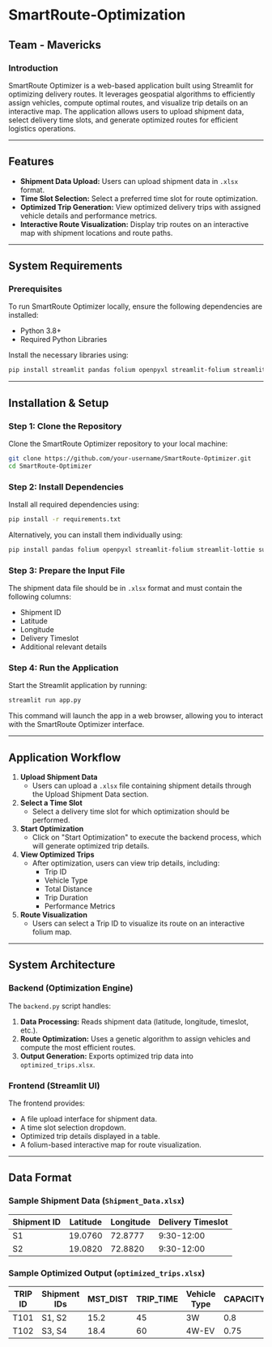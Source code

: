 # SmartRoute-Optimization

## Team - Mavericks

### Introduction
SmartRoute Optimizer is a web-based application built using Streamlit for optimizing delivery routes. It leverages geospatial algorithms to efficiently assign vehicles, compute optimal routes, and visualize trip details on an interactive map. The application allows users to upload shipment data, select delivery time slots, and generate optimized routes for efficient logistics operations.

---

## Features
- **Shipment Data Upload:** Users can upload shipment data in `.xlsx` format.
- **Time Slot Selection:** Select a preferred time slot for route optimization.
- **Optimized Trip Generation:** View optimized delivery trips with assigned vehicle details and performance metrics.
- **Interactive Route Visualization:** Display trip routes on an interactive map with shipment locations and route paths.

---

## System Requirements
### Prerequisites
To run SmartRoute Optimizer locally, ensure the following dependencies are installed:
- Python 3.8+
- Required Python Libraries

Install the necessary libraries using:
```sh
pip install streamlit pandas folium openpyxl streamlit-folium streamlit-lottie subprocess
```

---

## Installation & Setup

### Step 1: Clone the Repository
Clone the SmartRoute Optimizer repository to your local machine:
```sh
git clone https://github.com/your-username/SmartRoute-Optimizer.git
cd SmartRoute-Optimizer
```

### Step 2: Install Dependencies
Install all required dependencies using:
```sh
pip install -r requirements.txt
```
Alternatively, you can install them individually using:
```sh
pip install pandas folium openpyxl streamlit-folium streamlit-lottie subprocess
```

### Step 3: Prepare the Input File
The shipment data file should be in `.xlsx` format and must contain the following columns:
- Shipment ID
- Latitude
- Longitude
- Delivery Timeslot
- Additional relevant details

### Step 4: Run the Application
Start the Streamlit application by running:
```sh
streamlit run app.py
```
This command will launch the app in a web browser, allowing you to interact with the SmartRoute Optimizer interface.

---

## Application Workflow
1. **Upload Shipment Data**
   - Users can upload a `.xlsx` file containing shipment details through the Upload Shipment Data section.
2. **Select a Time Slot**
   - Select a delivery time slot for which optimization should be performed.
3. **Start Optimization**
   - Click on "Start Optimization" to execute the backend process, which will generate optimized trip details.
4. **View Optimized Trips**
   - After optimization, users can view trip details, including:
     - Trip ID
     - Vehicle Type
     - Total Distance
     - Trip Duration
     - Performance Metrics
5. **Route Visualization**
   - Users can select a Trip ID to visualize its route on an interactive folium map.

---

## System Architecture
### Backend (Optimization Engine)
The `backend.py` script handles:
1. **Data Processing:** Reads shipment data (latitude, longitude, timeslot, etc.).
2. **Route Optimization:** Uses a genetic algorithm to assign vehicles and compute the most efficient routes.
3. **Output Generation:** Exports optimized trip data into `optimized_trips.xlsx`.

### Frontend (Streamlit UI)
The frontend provides:
- A file upload interface for shipment data.
- A time slot selection dropdown.
- Optimized trip details displayed in a table.
- A folium-based interactive map for route visualization.

---

## Data Format
### Sample Shipment Data (`Shipment_Data.xlsx`)
| Shipment ID | Latitude | Longitude | Delivery Timeslot |
|------------|----------|----------|------------------|
| S1         | 19.0760  | 72.8777  | 9:30-12:00      |
| S2         | 19.0820  | 72.8820  | 9:30-12:00      |

### Sample Optimized Output (`optimized_trips.xlsx`)
| TRIP ID | Shipment IDs | MST_DIST | TRIP_TIME | Vehicle Type | CAPACITY_UTI | TIME_UTI | COV_UTI |
|---------|-------------|----------|-----------|--------------|--------------|---------|--------|
| T101    | S1, S2      | 15.2     | 45        | 3W           | 0.8          | 0.9     | 0.95   |
| T102    | S3, S4      | 18.4     | 60        | 4W-EV        | 0.75         | 0.85    | 0.92   |
